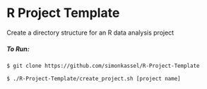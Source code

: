 # R Project Template

Create a directory structure for an R data analysis project

##### To Run:

```bash
$ git clone https://github.com/simonkassel/R-Project-Template
```

```bash
$ ./R-Project-Template/create_project.sh [project name]
```
